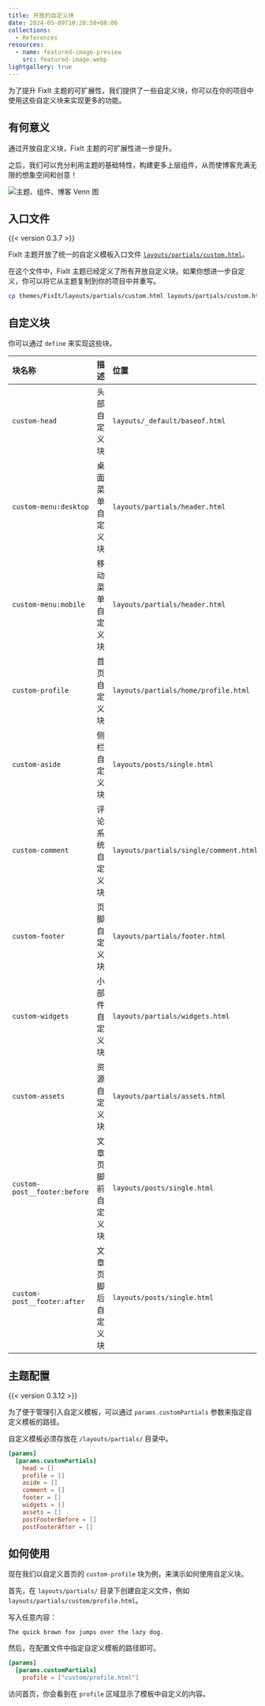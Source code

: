 ```yaml
---
title: 开放的自定义块
date: 2024-05-09T10:28:58+08:00
collections:
  - References
resources:
  - name: featured-image-preview
    src: featured-image.webp
lightgallery: true
---
```


为了提升 FixIt 主题的可扩展性，我们提供了一些自定义块，你可以在你的项目中使用这些自定义块来实现更多的功能。

<!--more-->

## 有何意义

通过开放自定义块，FixIt 主题的可扩展性进一步提升。

之后，我们可以充分利用主题的基础特性，构建更多上层组件，从而使博客充满无限的想象空间和创意！

![主题、组件、博客 Venn 图](/references/blocks/featured-image.webp "以 FixIt 主题为核心构建多个上层组件，最后在最上层的博客中使用。")

## 入口文件

{{< version 0.3.7 >}}

FixIt 主题开放了统一的自定义模板入口文件 [`layouts/partials/custom.html`][custom-html]。

在这个文件中，FixIt 主题已经定义了所有开放自定义块。如果你想进一步自定义，你可以将它从主题复制到你的项目中并重写。

```bash
cp themes/FixIt/layouts/partials/custom.html layouts/partials/custom.html
```

## 自定义块

你可以通过 `define` 来实现这些块。

| 块名称                       | 描述               | 位置                                   |
| :--------------------------- | :----------------- | :------------------------------------- |
| `custom-head`                | 头部自定义块       | `layouts/_default/baseof.html`         |
| `custom-menu:desktop`        | 桌面菜单自定义块   | `layouts/partials/header.html`         |
| `custom-menu:mobile`         | 移动菜单自定义块   | `layouts/partials/header.html`         |
| `custom-profile`             | 首页自定义块       | `layouts/partials/home/profile.html`   |
| `custom-aside`               | 侧栏自定义块       | `layouts/posts/single.html`            |
| `custom-comment`             | 评论系统自定义块   | `layouts/partials/single/comment.html` |
| `custom-footer`              | 页脚自定义块       | `layouts/partials/footer.html`         |
| `custom-widgets`             | 小部件自定义块     | `layouts/partials/widgets.html`        |
| `custom-assets`              | 资源自定义块       | `layouts/partials/assets.html`         |
| `custom-post__footer:before` | 文章页脚前自定义块 | `layouts/posts/single.html`            |
| `custom-post__footer:after`  | 文章页脚后自定义块 | `layouts/posts/single.html`            |

## 主题配置

{{< version 0.3.12 >}}

为了便于管理引入自定义模板，可以通过 `params.customPartials` 参数来指定自定义模板的路径。

自定义模板必须存放在 `/layouts/partials/` 目录中。

```toml
[params]
  [params.customPartials]
    head = []
    profile = []
    aside = []
    comment = []
    footer = []
    widgets = []
    assets = []
    postFooterBefore = []
    postFooterAfter = []
```

## 如何使用

现在我们以自定义首页的 `custom-profile` 块为例，来演示如何使用自定义块。

首先，在 `layouts/partials/` 目录下创建自定义文件，例如 `layouts/partials/custom/profile.html`。

写入任意内容：

```go-html-template
The quick brown fox jumps over the lazy dog.
```

然后，在配置文件中指定自定义模板的路径即可。

```toml
[params]
  [params.customPartials]
    profile = ["custom/profile.html"]
```

访问首页，你会看到在 `profile` 区域显示了模板中自定义的内容。

<!-- link reference definition -->
[custom-html]: https://github.com/hugo-fixit/FixIt/blob/master/layouts/partials/custom.html
